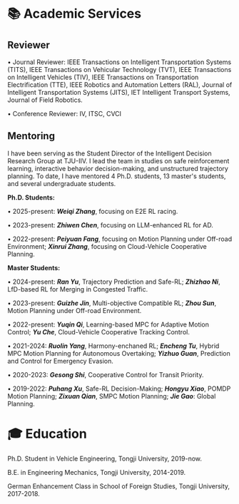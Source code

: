 # 📚 Academic Services 
## **Reviewer**
• Journal Reviewer: IEEE Transactions on Intelligent Transportation Systems (TITS), IEEE Transactions on Vehicular Technology (TVT), IEEE Transactions on Intelligent Vehicles (TIV), IEEE Transactions on Transportation Electrification (TTE), IEEE Robotics and Automation Letters (RAL), Journal of Intelligent Transportation Systems (JITS), IET Intelligent Transport Systems, Journal of Field Robotics.

• Conference Reviewer: IV, ITSC, CVCI

## **Mentoring**
I have been serving as the Student Director of the Intelligent Decision Research Group at TJU-IIV. I lead the team in studies on safe reinforcement learning, interactive behavior decision-making, and unstructured trajectory planning. To date, I have mentored 4 Ph.D. students, 13 master's students, and several undergraduate students.

**Ph.D. Students:**

• 2025-present: ***Weiqi Zhang***, focusing on E2E RL racing.

• 2023-present: ***Zhiwen Chen***, focusing on LLM-enhanced RL for AD.

• 2022-present: ***Peiyuan Fang***, focusing on Motion Planning under Off-road Environment; ***Xinrui Zhang***, focusing on Cloud-Vehicle Cooperative Planning.

**Master Students:**

• 2024-present: ***Ran Yu***, Trajectory Prediction and Safe-RL; ***Zhizhao Ni***, LfD-based RL for Merging in Congested Traffic.

• 2023-present: ***Guizhe Jin***, Multi-objective Compatible RL; ***Zhou Sun***, Motion Planning under Off-road Environment.

• 2022-present: ***Yuqin Qi***, Learning-based MPC for Adaptive Motion Control; ***Yu Che***, Cloud-Vehicle Cooperative Tracking Control.

• 2021-2024: ***Ruolin Yang***, Harmony-enchaned RL; ***Encheng Tu***, Hybrid MPC Motion Planning for Autonomous Overtaking; ***Yizhuo Guan***, Prediction and Control for Emergency Evasion.

• 2020-2023: ***Gesong Shi***, Cooperative Control for Transit Priority.

• 2019-2022: ***Puhang Xu***, Safe-RL Decision-Making; ***Hongyu Xiao***, POMDP Motion Planning; ***Zixuan Qian***, SMPC Motion Planning; ***Jie Gao***: Global Planning.

# 🎓 Education
Ph.D. Student in Vehicle Engineering, Tongji University, 2019-now.

B.E. in Engineering Mechanics, Tongji University, 2014-2019.

German Enhancement Class in School of Foreign Studies, Tongji University, 2017-2018.
